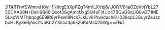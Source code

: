 $START$rvfSWmvxH0yH1NltvgEltXpPZgT4m1LXVbj6/iJ0iYV0ijaOZdVvjYbL2750CXA68N+DaH6Bd6lQxof3GgAmcUxg5U4uFj4Uc47BQuG8qUG8wZ71MESLkpWMThbqog6E9iR8yrPewI9Ncx7JklJvIHNwiduchKH039opL3Guyr2eJzzbcHLKy3eBjAkcYUoKh2YXk5J4p6kz6RdMsQ78Wg==$END$